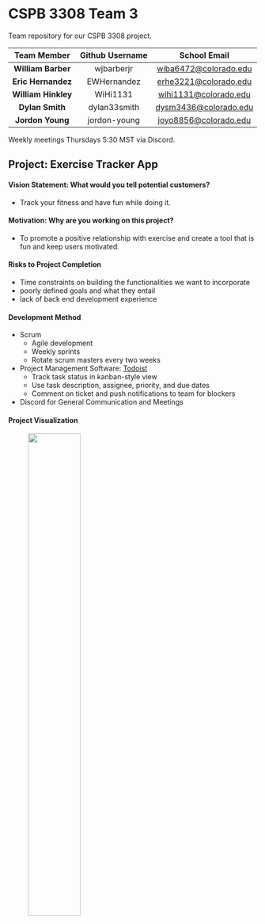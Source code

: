 # CSPB 3308 Team 3

Team repository for our CSPB 3308 project.

| Team Member | Github Username | School Email |
| :---: | :---: | :---: |
| **William Barber** | wjbarberjr | wiba6472@colorado.edu |
| **Eric Hernandez** | EWHernandez | erhe3221@colorado.edu |
| **William Hinkley** | WiHi1131 |  wihi1131@colorado.edu |
| **Dylan Smith** | dylan33smith | dysm3436@colorado.edu |
| **Jordon Young** | jordon-young | joyo8856@colorado.edu |
        
Weekly meetings Thursdays 5:30 MST via Discord.

## Project: Exercise Tracker App

#### Vision Statement: What would you tell potential customers?

- Track your fitness and have fun while doing it. 

#### Motivation: Why are you working on this project?

- To promote a positive relationship with exercise and create a tool that is fun and keep users motivated.

#### Risks to Project Completion

- Time constraints on building the functionalities we want to incorporate
- poorly defined goals and what they entail
- lack of back end development experience

#### Development Method

- Scrum
    - Agile development
    - Weekly sprints
    - Rotate scrum masters every two weeks
- Project Management Software: [Todoist](https://todoist.com/)
    - Track task status in kanban-style view
    - Use task description, assignee, priority, and due dates
    - Comment on ticket and push notifications to team for blockers
- Discord for General Communication and Meetings


#### Project Visualization
<figure width=100%>
  <IMG SRC="Images/Future Plan Visualization.jpeg" WIDTH=50% ALIGN="LEFT">
</figure>